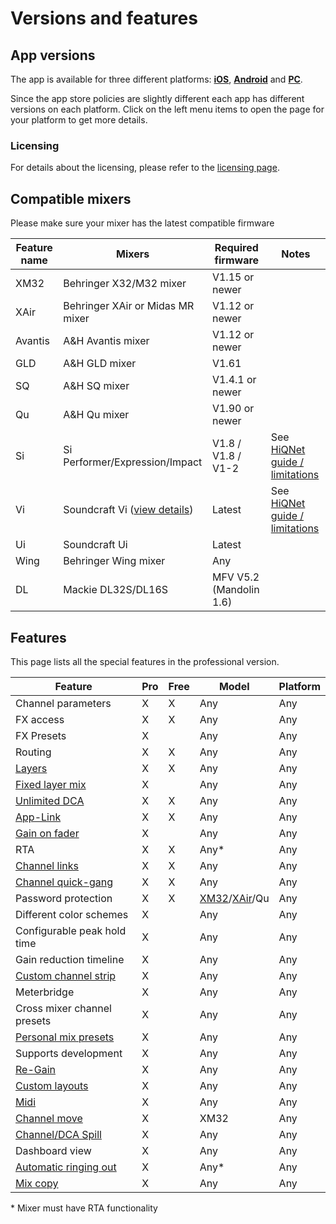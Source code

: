 # Versions and features

## App versions
The app is available for three different platforms: **[iOS](platforms/ios.md)**, **[Android](platforms/android.md)** and **[PC](platforms/pc.md)**.

Since the app store policies are slightly different each app has different versions on each platform.
Click on the left menu items to open the page for your platform to get more details.

### Licensing
For details about the licensing, please refer to the [licensing page](license/overview.md).

## Compatible mixers
Please make sure your mixer has the latest compatible firmware

| Feature name | Mixers | Required firmware | Notes | 
| -- | -- | -- | -- |
| XM32 | Behringer X32/M32 mixer | V1.15 or newer | |
| XAir | Behringer XAir or Midas MR mixer | V1.12 or newer | |
| Avantis | A&H Avantis mixer | V1.12 or newer | | 
| GLD | A&H GLD mixer | V1.61 | |
| SQ | A&H SQ mixer | V1.4.1 or newer | |
| Qu | A&H Qu mixer | V1.90 or newer | |
| Si | Si Performer/Expression/Impact | V1.8 / V1.8 / V1-2 | See [HiQNet guide / limitations](soundcraft/hiqnet.md)
| Vi | Soundcraft Vi ([view details](soundcraft/vi.md)) | Latest | See [HiQNet guide / limitations](soundcraft/hiqnet.md)
| Ui | Soundcraft Ui | Latest | |
| Wing | Behringer Wing mixer | Any | |
| DL | Mackie DL32S/DL16S | MFV V5.2 (Mandolin 1.6) | |


## Features
This page lists all the special features in the professional version.

| Feature                                            | Pro | Free | Model | Platform |
|----------------------------------------------------|  ------ | ------ | --- | --- |
| Channel parameters                                 | X | X | Any | Any |
| FX access                                          | X | X | Any | Any |
| FX Presets                                         | X | | Any | Any |
| Routing                                            | X| X | Any | Any |
| [Layers](layers.md)                                | X | X | Any | Any |
| [Fixed layer mix](layers.md)                       | X | | Any | Any |
| [Unlimited DCA](layer-idcas.md)                    | X | X | Any | Any |
| [App-Link](app-link.md)                            | X | X | Any | Any |
| [Gain on fader](sends-on-faders.md#gain-on-faders) | X | | Any | Any |
| RTA                                                | X | X | Any\* | Any |
| [Channel links](channel-links.md)                  | X | X | Any | Any |
| [Channel quick-gang](channel-links.md#quick-gang)  | X | X | Any | Any |
| Password protection                                | X | X | [XM32](xm32/bus-password.md)/[XAir](xair/bus-password.md)/Qu | Any |
| Different color schemes                            | X | | Any | Any |
| Configurable peak hold time                        | X | | Any | Any |
| Gain reduction timeline                            | X | | Any | Any |
| [Custom channel strip](settings/channel-strip.md)  | X | | Any | Any |
| Meterbridge                                        | X | | Any | Any |
| Cross mixer channel presets                        | X | | Any | Any |
| [Personal mix presets](mix-presets.md)             | X | | Any | Any |
| Supports development                               | X | | Any | Any |
| [Re-Gain](re-gain.md)                              | X | | Any | Any |
| [Custom layouts](custom-layouts.md)                | X | | Any | Any |
| [Midi](midi.md)                                    | X | | Any | Any |
| [Channel move](xm32/channel-move.md)               | X | | XM32 | Any |
| [Channel/DCA Spill](settings/user_session.md)      | X | | Any | Any |
| Dashboard view                                     | X | | Any | Any |
| [Automatic ringing out](feedback-detection.md)     | X | | Any* | Any |
| [Mix copy](mix-copy.md)                            | X | | Any | Any |

\* Mixer must have RTA functionality
